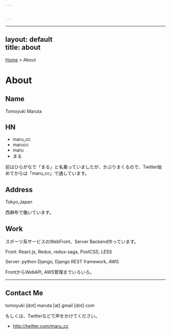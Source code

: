 ```yaml
---


---
```


<hr>
<h2 id="layout-defaulttitle-about">layout: default<br>
title: about</h2>
<p><a href="/">Home</a> &gt; About</p>
<h1 id="about">About</h1>
<h2 id="name">Name</h2>
<p>Tomoyuki Maruta</p>
<h2 id="hn">HN</h2>
<ul>
<li>maru_cc</li>
<li>marucc</li>
<li>maru</li>
<li>まる</li>
</ul>
<p>前はひらがなで「まる」と名乗っていましたが、かぶりまくるので、Twitter始めてからは「maru_cc」で通しています。</p>
<h2 id="address">Address</h2>
<p>Tokyo,Japan</p>
<p>西麻布で働いています。</p>
<h2 id="work">Work</h2>
<p>スポーツ系サービスのWebFront、Server Backend作っています。</p>
<p>Front: React.js, Redux, redux-saga, PostCSS, LESS</p>
<p>Server: python Django, Django REST framework, AWS</p>
<p>FrontからWebAPI, AWS管理までいろいろ。</p>
<hr>
<h2 id="contact-me">Contact Me</h2>
<p>tomoyuki [dot] maruta [at] gmail [dot] com</p>
<p>もしくは、Twitterなどで声をかけてください。</p>
<ul>
<li><a href="http://twitter.com/maru_cc">http://twitter.com/maru_cc</a></li>
</ul>

